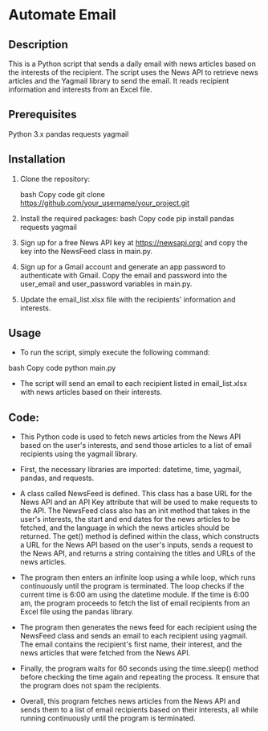 # Automate Email

## Description
This is a Python script that sends a daily email with news articles based on the interests of the recipient. The script uses the News API to retrieve news articles and the Yagmail library to send the email. It reads recipient information and interests from an Excel file.

## Prerequisites
Python 3.x
pandas
requests
yagmail

## Installation
1. Clone the repository:

    bash Copy code
    git clone https://github.com/your_username/your_project.git
2. Install the required packages:
   bash
   Copy code
   pip install pandas requests yagmail

3. Sign up for a free News API key at https://newsapi.org/ and copy the key into the NewsFeed class in main.py.

4. Sign up for a Gmail account and generate an app password to authenticate with Gmail. Copy the email and password into the user_email and user_password variables in main.py.

5. Update the email_list.xlsx file with the recipients' information and interests.

## Usage
* To run the script, simply execute the following command:

bash
Copy code
python main.py

* The script will send an email to each recipient listed in email_list.xlsx with news articles based on their interests.

## Code:
* This Python code is used to fetch news articles from the News API based on the user's interests, and send those 
articles to a list of email recipients using the yagmail library.

* First, the necessary libraries are imported: datetime, time, yagmail, pandas, and requests.

* A class called NewsFeed is defined. This class has a base URL for the News API and an API Key attribute that will be 
used to make requests to the API. The NewsFeed class also has an init method that takes in the user's interests, the 
start and end dates for the news articles to be fetched, and the language in which the news articles should be 
returned. The get() method is defined within the class, which constructs a URL for the News API based on the user's 
inputs, sends a request to the News API, and returns a string containing the titles and URLs of the news articles.

* The program then enters an infinite loop using a while loop, which runs continuously until the program is terminated. 
The loop checks if the current time is 6:00 am using the datetime module. If the time is 6:00 am, the program 
proceeds to fetch the list of email recipients from an Excel file using the pandas library.

* The program then generates the news feed for each recipient using the NewsFeed class and sends an email to each 
recipient using yagmail. The email contains the recipient's first name, their interest, and the news articles that 
were fetched from the News API.

* Finally, the program waits for 60 seconds using the time.sleep() method before checking the time again and repeating 
the process. It ensure that the program does not spam the recipients. 

* Overall, this program fetches news articles from the News API and sends them to a list of email recipients based on 
their interests, all while running continuously until the program is terminated.